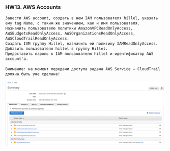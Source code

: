 ### HW13. AWS Accounts
``` 
Завести AWS account, создать в нем IAM пользователя hillel, указать ему tag Name, с таким же значением, как и имя пользователя.
Назначить пользователю политики AmazonVPCReadOnlyAccess, AWSBudgetsReadOnlyAccess, AWSOrganizationsReadOnlyAccess, AWSCloudTrailReadOnlyAccess.
Создать IAM группу Hillel, назначить ей политику IAMReadOnlyAccess.
Добавить пользователя hillel в группу Hillel. 
Предоставить пароль к IAM пользователю hillel и идентификатор AWS account'а.

Внимание: на момент передачи доступа задача AWS Service — CloudTrail должна быть уже сделана!
```
![screen shot web page](https://github.com/v-kostyukov/ithillel-tasks/blob/master/HW13/img/screen1.png)

